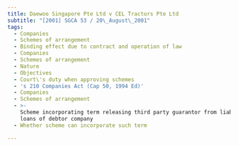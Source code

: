 ```yaml
---
title: Daewoo Singapore Pte Ltd v CEL Tractors Pte Ltd
subtitle: "[2001] SGCA 53 / 20\_August\_2001"
tags:
  - Companies
  - Schemes of arrangement
  - Binding effect due to contract and operation of law
  - Companies
  - Schemes of arrangement
  - Nature
  - Objectives
  - Court\'s duty when approving schemes
  - 's 210 Companies Act (Cap 50, 1994 Ed)'
  - Companies
  - Schemes of arrangement
  - >-
    Scheme incorporating term releasing third party guarantor from liability for
    loans of debtor company
  - Whether scheme can incorporate such term

---
```


